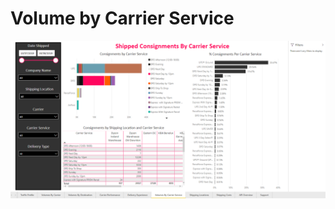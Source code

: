 # Volume by Carrier Service

<a href="../images/reports/by-carrier-service.png" target="_blank">
    <img src="../images/reports/by-carrier-service.png"/>
</a>

